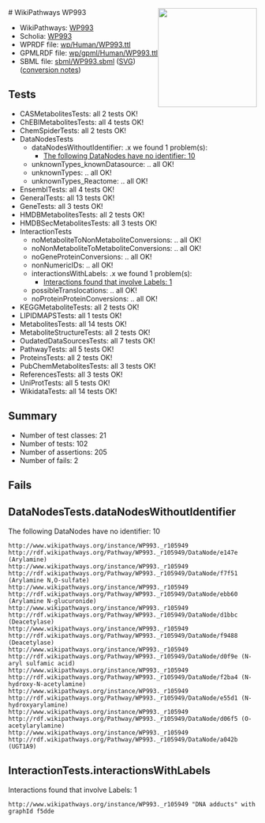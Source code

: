 <img style="float: right; width: 200px" src="../logo.png" />
# WikiPathways WP993

* WikiPathways: [WP993](https://identifiers.org/wikipathways:WP993)
* Scholia: [WP993](https://scholia.toolforge.org/wikipathways/WP993)
* WPRDF file: [wp/Human/WP993.ttl](../wp/Human/WP993.ttl)
* GPMLRDF file: [wp/gpml/Human/WP993.ttl](../wp/gpml/Human/WP993.ttl)
* SBML file: [sbml/WP993.sbml](../sbml/WP993.sbml) ([SVG](../sbml/WP993.svg)) ([conversion notes](../sbml/WP993.txt))

## Tests
* CASMetabolitesTests: all 2 tests OK!
* ChEBIMetabolitesTests: all 4 tests OK!
* ChemSpiderTests: all 2 tests OK!
* DataNodesTests
    * dataNodesWithoutIdentifier: .x we found 1 problem(s):
        * [The following DataNodes have no identifier: 10](#8792c490)
    * unknownTypes_knownDatasource: .. all OK!
    * unknownTypes: .. all OK!
    * unknownTypes_Reactome: .. all OK!
* EnsemblTests: all 4 tests OK!
* GeneralTests: all 13 tests OK!
* GeneTests: all 3 tests OK!
* HMDBMetabolitesTests: all 2 tests OK!
* HMDBSecMetabolitesTests: all 3 tests OK!
* InteractionTests
    * noMetaboliteToNonMetaboliteConversions: .. all OK!
    * noNonMetaboliteToMetaboliteConversions: .. all OK!
    * noGeneProteinConversions: .. all OK!
    * nonNumericIDs: .. all OK!
    * interactionsWithLabels: .x we found 1 problem(s):
        * [Interactions found that involve Labels: 1](#630d2678)
    * possibleTranslocations: .. all OK!
    * noProteinProteinConversions: .. all OK!
* KEGGMetaboliteTests: all 2 tests OK!
* LIPIDMAPSTests: all 1 tests OK!
* MetabolitesTests: all 14 tests OK!
* MetaboliteStructureTests: all 2 tests OK!
* OudatedDataSourcesTests: all 7 tests OK!
* PathwayTests: all 5 tests OK!
* ProteinsTests: all 2 tests OK!
* PubChemMetabolitesTests: all 3 tests OK!
* ReferencesTests: all 3 tests OK!
* UniProtTests: all 5 tests OK!
* WikidataTests: all 14 tests OK!


## Summary

* Number of test classes: 21
* Number of tests: 102
* Number of assertions: 205
* Number of fails: 2

## Fails

<a name="8792c490" />

## DataNodesTests.dataNodesWithoutIdentifier

The following DataNodes have no identifier: 10
```
http://www.wikipathways.org/instance/WP993._r105949 http://rdf.wikipathways.org/Pathway/WP993._r105949/DataNode/e147e (Arylamine)
http://www.wikipathways.org/instance/WP993._r105949 http://rdf.wikipathways.org/Pathway/WP993._r105949/DataNode/f7f51 (Arylamine N,O-sulfate)
http://www.wikipathways.org/instance/WP993._r105949 http://rdf.wikipathways.org/Pathway/WP993._r105949/DataNode/ebb60 (Arylamine N-glucuronide)
http://www.wikipathways.org/instance/WP993._r105949 http://rdf.wikipathways.org/Pathway/WP993._r105949/DataNode/d1bbc (Deacetylase)
http://www.wikipathways.org/instance/WP993._r105949 http://rdf.wikipathways.org/Pathway/WP993._r105949/DataNode/f9488 (Deacetylase)
http://www.wikipathways.org/instance/WP993._r105949 http://rdf.wikipathways.org/Pathway/WP993._r105949/DataNode/d0f9e (N-aryl sulfamic acid)
http://www.wikipathways.org/instance/WP993._r105949 http://rdf.wikipathways.org/Pathway/WP993._r105949/DataNode/f2ba4 (N-hydroxy-N-acetylamine)
http://www.wikipathways.org/instance/WP993._r105949 http://rdf.wikipathways.org/Pathway/WP993._r105949/DataNode/e55d1 (N-hydroxyarylamine)
http://www.wikipathways.org/instance/WP993._r105949 http://rdf.wikipathways.org/Pathway/WP993._r105949/DataNode/d06f5 (O-acetylarylamine)
http://www.wikipathways.org/instance/WP993._r105949 http://rdf.wikipathways.org/Pathway/WP993._r105949/DataNode/a042b (UGT1A9)
```

<a name="630d2678" />

## InteractionTests.interactionsWithLabels

Interactions found that involve Labels: 1
```
http://www.wikipathways.org/instance/WP993._r105949 "DNA adducts" with graphId f5dde
```

